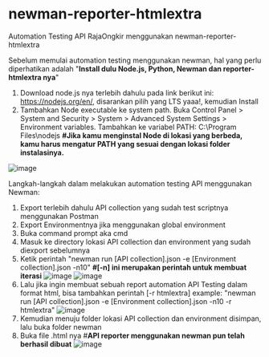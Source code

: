 # newman-reporter-htmlextra
Automation Testing API RajaOngkir menggunakan newman-reporter-htmlextra

Sebelum memulai automation testing menggunakan newman, hal yang perlu diperhatikan adalah "**Install dulu Node.js, Python, Newman dan reporter-htmlextra nya**"
1. Download node.js nya terlebih dahulu pada link berikut ini: https://nodejs.org/en/, disarankan pilih yang LTS yaaa!, kemudian Install
2. Tambahkan Node executable ke system path. Buka Control Panel > System and Security > System > Advanced System Settings > Environment variables. Tambahkan ke variabel PATH: C:\Program Files\nodejs **#Jika kamu menginstal Node di lokasi yang berbeda, kamu harus mengatur PATH yang sesuai dengan lokasi folder instalasinya.**

![image](https://user-images.githubusercontent.com/112541317/190885403-c14fdd6b-03f1-4638-8872-df52b6a293d5.png)



Langkah-langkah dalam melakukan automation testing API menggunakan Newman:
1. Export terlebih dahulu API collection yang sudah test scriptnya menggunakan Postman
2. Export Environmentnya jika menggunakan global environment
3. Buka command prompt aka cmd
4. Masuk ke directory lokasi API collection dan environment yang sudah diexport sebelumnya
5. Ketik perintah "newman run [API collection].json -e [Environment collection].json -n10"  **#[-n] ini merupakan perintah untuk membuat iterasi**
![image](https://user-images.githubusercontent.com/112541317/190885944-80ee467e-c7b4-4d97-ad46-aa382fce128d.png)
![image](https://user-images.githubusercontent.com/112541317/190885958-f101de21-eb79-455e-9389-fff573c2281c.png)
6. Lalu jika ingin membuat sebuah report automation API Testing dalam format html, bisa tambahkan perintah [-r htmlextra] 
example: "newman run [API collection].json -e [Environment collection].json -n10 -r htmlextra"
![image](https://user-images.githubusercontent.com/112541317/190886103-880d7ae5-4858-4e1b-8273-8c9536874a14.png)
7. Kemudian menuju folder lokasi API collection dan environment disimpan, lalu buka folder newman
8. Buka file .html nya #**API reporter menggunakan newman pun telah berhasil dibuat**
![image](https://user-images.githubusercontent.com/112541317/190885274-31f8ed89-a6ec-4143-9f4c-889f765de4a6.png)

